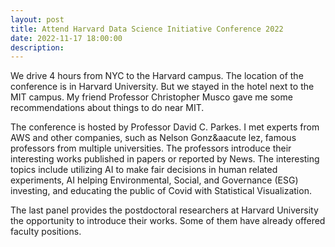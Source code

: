 ```yaml
---
layout: post
title: Attend Harvard Data Science Initiative Conference 2022 
date: 2022-11-17 18:00:00
description:  
---
```



We drive 4 hours from NYC to the Harvard campus. The location of the conference is in Harvard University. But we stayed in the hotel next to the MIT campus. My friend Professor Christopher Musco gave me some recommendations about things to do near MIT.

The conference is hosted by Professor David C. Parkes. I met experts from AWS and other companies, such as Nelson Gonz&aacute lez, famous professors from multiple universities. The professors introduce their interesting works published in papers or reported by News. The interesting topics include utilizing AI to make fair decisions in human related experiments, AI helping Environmental, Social, and Governance (ESG) investing, and educating the public of Covid with Statistical Visualization.

The last panel provides the postdoctoral researchers at Harvard University the opportunity to introduce their works. Some of them have already offered faculty positions. 


